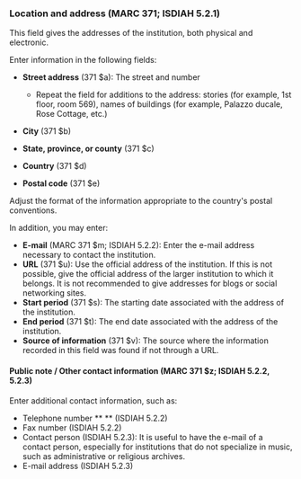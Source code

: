 ### Location and address (MARC 371; ISDIAH 5.2.1)

This field gives the addresses of the institution, both physical and electronic.

Enter information in the following fields:

- **Street address** (371 $a): The street and number 

  - Repeat the field for additions to the address: stories (for example, 1st floor, room 569), names of buildings (for example, Palazzo ducale, Rose Cottage, etc.) 
- **City** (371 $b)
- **State, province, or county** (371 $c)
- **Country** (371 $d)
- **Postal code** (371 $e)

Adjust the format of the information appropriate to the country's postal conventions.

In addition, you may enter:

- **E-mail** (MARC 371 $m; ISDIAH 5.2.2): Enter the e-mail address necessary to contact the institution.
- **URL** (371 $u): Use the official address of the institution. If this is not possible, give the official address of the larger institution to which it belongs. It is not recommended to give addresses for blogs or social networking sites.
- **Start period** (371 $s): The starting date associated with the address of the institution.
- **End period** (371 $t): The end date associated with the address of the institution.
- **Source of information** (371 $v): The source where the information recorded in this field was found if not through a URL.  

 

#### Public note / Other contact information (MARC 371 $z; ISDIAH 5.2.2, 5.2.3) 

Enter additional contact information, such as:

- Telephone number  ** ** (ISDIAH 5.2.2)
- Fax number (ISDIAH 5.2.2)
- Contact person (ISDIAH 5.2.3): It is useful to have the e-mail of a contact person, especially for institutions that do not specialize in music, such as administrative or religious archives.    
- E-mail address  (ISDIAH 5.2.3)